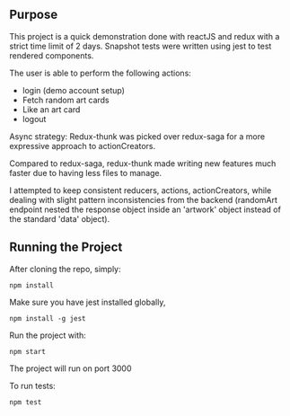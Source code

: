 ## Purpose
This project is a quick demonstration done with reactJS and redux with a strict time limit of 2 days. Snapshot tests were written using jest to test rendered components.

The user is able to perform the following actions:

- login (demo account setup)
- Fetch random art cards
- Like an art card
- logout

Async strategy:
Redux-thunk was picked over redux-saga for a more expressive approach to actionCreators.

Compared to redux-saga, redux-thunk made writing new features much faster due to having less files to manage.

I attempted to keep consistent reducers, actions, actionCreators, while dealing with slight pattern inconsistencies from the backend (randomArt endpoint nested the response object inside an 'artwork' object instead of the standard 'data' object).

## Running the Project
After cloning the repo, simply:

``` npm install ```

Make sure you have jest installed globally,

``` npm install -g jest ```

Run the project with:

``` npm start ```

The project will run on port 3000

To run tests: 

``` npm test ```

